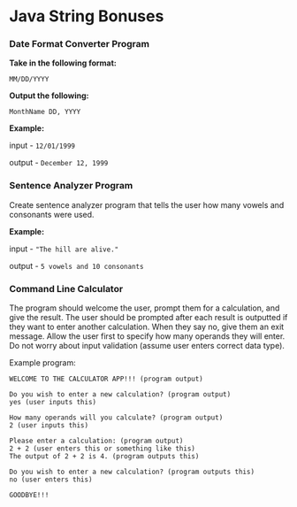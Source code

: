 
# Java String Bonuses

### Date Format Converter Program

**Take in the following format:**

```MM/DD/YYYY```

**Output the following:**

```MonthName DD, YYYY```

**Example:**

input - ```12/01/1999```

output - ```December 12, 1999```

### Sentence Analyzer Program

Create sentence analyzer program that tells the user how many vowels and consonants were used.

**Example:**

input - ```"The hill are alive."```

output - ```5 vowels and 10 consonants```

### Command Line Calculator

The program should welcome the user, prompt them for a calculation,
and give the result. The user should be prompted after each result is
outputted if they want to enter another calculation. When they
say no, give them an exit message. Allow the user first to specify 
how many operands they will enter. Do not worry about 
input validation (assume user enters correct data type).

Example program:

```
WELCOME TO THE CALCULATOR APP!!! (program output)

Do you wish to enter a new calculation? (program output)
yes (user inputs this)

How many operands will you calculate? (program output)
2 (user inputs this)

Please enter a calculation: (program output)
2 + 2 (user enters this or something like this)
The output of 2 + 2 is 4. (program outputs this)

Do you wish to enter a new calculation? (program outputs this)
no (user enters this)

GOODBYE!!!

```